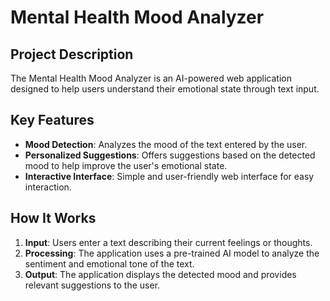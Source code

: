 # Mental Health Mood Analyzer

## Project Description
The Mental Health Mood Analyzer is an AI-powered web application designed to help users understand their emotional state through text input.

## Key Features
- **Mood Detection**: Analyzes the mood of the text entered by the user.
- **Personalized Suggestions**: Offers suggestions based on the detected mood to help improve the user's emotional state.
- **Interactive Interface**: Simple and user-friendly web interface for easy interaction.

## How It Works
1. **Input**: Users enter a text describing their current feelings or thoughts.
2. **Processing**: The application uses a pre-trained AI model to analyze the sentiment and emotional tone of the text.
3. **Output**: The application displays the detected mood and provides relevant suggestions to the user.

